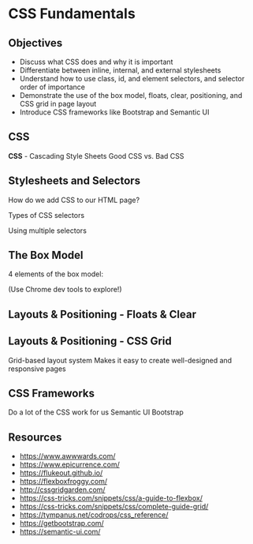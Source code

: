 # CSS Fundamentals

## Objectives
  + Discuss what CSS does and why it is important
  + Differentiate between inline, internal, and external stylesheets
  + Understand how to use class, id, and element selectors, and selector order of importance
  + Demonstrate the use of the box model, floats, clear, positioning, and CSS grid in page layout
  + Introduce CSS frameworks like Bootstrap and Semantic UI

## CSS

**CSS** - Cascading Style Sheets
Good CSS vs. Bad CSS

## Stylesheets and Selectors

How do we add CSS to our HTML page?

Types of CSS selectors

Using multiple selectors

## The Box Model

4 elements of the box model:

(Use Chrome dev tools to explore!)

## Layouts & Positioning - Floats & Clear

## Layouts & Positioning - CSS Grid

Grid-based layout system
Makes it easy to create well-designed and responsive pages

## CSS Frameworks

Do a lot of the CSS work for us
Semantic UI
Bootstrap

## Resources

- https://www.awwwards.com/
- https://www.epicurrence.com/
- https://flukeout.github.io/
- https://flexboxfroggy.com/
- http://cssgridgarden.com/
- https://css-tricks.com/snippets/css/a-guide-to-flexbox/
- https://css-tricks.com/snippets/css/complete-guide-grid/
- https://tympanus.net/codrops/css_reference/
- https://getbootstrap.com/
- https://semantic-ui.com/
